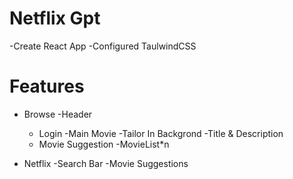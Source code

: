 # Netflix Gpt
 -Create React App
 -Configured TaulwindCSS



# Features
- Browse
 -Header
   - Login
 -Main Movie
  -Tailor In Backgrond
  -Title & Description 
  - Movie Suggestion
     -MovieList*n

- Netflix
 -Search Bar
 -Movie Suggestions 
  
